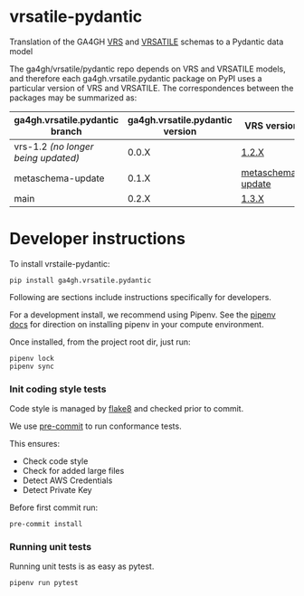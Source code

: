 # vrsatile-pydantic
Translation of the GA4GH [VRS](https://vrs.ga4gh.org/en/stable/) and [VRSATILE](https://vrsatile.readthedocs.io/en/latest/) schemas to a Pydantic data model

The ga4gh/vrsatile/pydantic repo depends on VRS and VRSATILE models, and therefore each ga4gh.vrsatile.pydantic package on PyPI uses a particular version of VRS and VRSATILE. The correspondences between the packages may be summarized as:

ga4gh.vrsatile.pydantic branch | ga4gh.vrsatile.pydantic version | VRS version | VRSATILE version|
| ---- | --- | --- | --- |
| vrs-1.2 *(no longer being updated)* | 0.0.X | [1.2.X](https://github.com/ga4gh/vrs/tree/1.2) | [main](https://github.com/ga4gh/vrsatile/tree/main) |
| metaschema-update | 0.1.X | [metaschema-update](https://github.com/ga4gh/vrs/tree/metaschema-update) | [metaschema-update](https://github.com/ga4gh/vrsatile/tree/metaschema-update)
| main | 0.2.X | [1.3.X](https://github.com/ga4gh/vrs/tree/1.3) | [main](https://github.com/ga4gh/vrsatile/tree/main)

# Developer instructions

To install vrstaile-pydantic:
```commandline
pip install ga4gh.vrsatile.pydantic
```

Following are sections include instructions specifically for developers.

For a development install, we recommend using Pipenv. See the
[pipenv docs](https://pipenv-fork.readthedocs.io/en/latest/#install-pipenv-today)
for direction on installing pipenv in your compute environment.

Once installed, from the project root dir, just run:

```commandline
pipenv lock
pipenv sync
```

### Init coding style tests

Code style is managed by [flake8](https://github.com/PyCQA/flake8) and checked prior to commit.

We use [pre-commit](https://pre-commit.com/#usage) to run conformance tests.

This ensures:

* Check code style
* Check for added large files
* Detect AWS Credentials
* Detect Private Key

Before first commit run:

```commandline
pre-commit install
```


### Running unit tests

Running unit tests is as easy as pytest.

```commandline
pipenv run pytest
```

